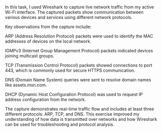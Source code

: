 In this task, I used Wireshark to capture live network traffic from my active Wi-Fi interface. The captured packets show communication between various devices and services using different network protocols.

Key observations from the capture include:

ARP (Address Resolution Protocol) packets were used to identify the MAC addresses of devices on the local network.

IGMPv3 (Internet Group Management Protocol) packets indicated devices joining multicast groups.

TCP (Transmission Control Protocol) packets showed connections to port 443, which is commonly used for secure HTTPS communication.

DNS (Domain Name System) queries were sent to resolve domain names like assets.msn.com.

DHCP (Dynamic Host Configuration Protocol) was used to request IP address configuration from the network.

The capture demonstrates real-time traffic flow and includes at least three different protocols: ARP, TCP, and DNS. This exercise improved my understanding of how data is transmitted over networks and how Wireshark can be used for troubleshooting and protocol analysis.
